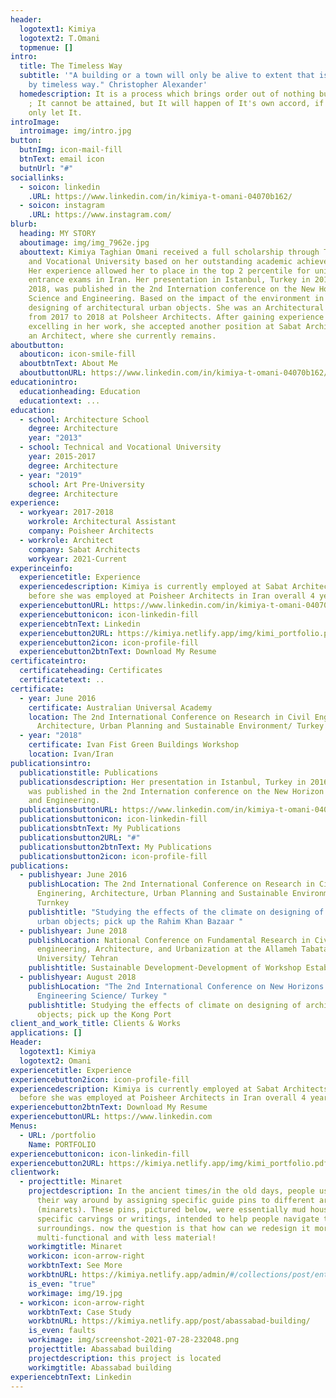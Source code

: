 ```yaml
---
header:
  logotext1: Kimiya
  logotext2: T.Omani
  topmenue: []
intro:
  title: The Timeless Way
  subtitle: '"A building or a town will only be alive to extent that is governed
    by timeless way." Christopher Alexander'
  homedescription: It is a process which brings order out of nothing but ourselves
    ; It cannot be attained, but It will happen of It's own accord, if we will
    only let It.
introImage:
  introimage: img/intro.jpg
button:
  butnImg: icon-mail-fill
  btnText: email icon
  butnUrl: "#"
sociallinks:
  - soicon: linkedin
    .URL: https://www.linkedin.com/in/kimiya-t-omani-04070b162/
  - soicon: instagram
    .URL: https://www.instagram.com/
blurb:
  heading: MY STORY
  aboutimage: img/img_7962e.jpg
  abouttext: Kimiya Taghian Omani received a full scholarship through Technical
    and Vocational University based on her outstanding academic achievements.
    Her experience allowed her to place in the top 2 percentile for university
    entrance exams in Iran. Her presentation in Istanbul, Turkey in 2016 and
    2018, was published in the 2nd Internation conference on the New Horizon
    Science and Engineering. Based on the impact of the environment in the
    designing of architectural urban objects. She was an Architectural Assistant
    from 2017 to 2018 at Polsheer Architects. After gaining experience and
    excelling in her work, she accepted another position at Sabat Architects as
    an Architect, where she currently remains.
aboutbutton:
  abouticon: icon-smile-fill
  aboutbtnText: About Me
  aboutbuttonURL: https://www.linkedin.com/in/kimiya-t-omani-04070b162/
educationintro:
  educationheading: Education
  educationtext: ...
education:
  - school: Architecture School
    degree: Architecture
    year: "2013"
  - school: Technical and Vocational University
    year: 2015-2017
    degree: Architecture
  - year: "2019"
    school: Art Pre-University
    degree: Architecture
experience:
  - workyear: 2017-2018
    workrole: Architectural Assistant
    company: Poisheer Architects
  - workrole: Architect
    company: Sabat Architects
    workyear: 2021-Current
experinceinfo:
  experiencetitle: Experience
  experiencedescription: Kimiya is currently employed at Sabat Architects and
    before she was employed at Poisheer Architects in Iran overall 4 years
  experiencebuttonURL: https://www.linkedin.com/in/kimiya-t-omani-04070b162/
  experiencebuttonicon: icon-linkedin-fill
  experiencebtnText: Linkedin
  experiencebutton2URL: https://kimiya.netlify.app/img/kimi_portfolio.pdf
  experiencebutton2icon: icon-profile-fill
  experiencebutton2btnText: Download My Resume
certificateintro:
  certificateheading: Certificates
  certificatetext: ..
certificate:
  - year: June 2016
    certificate: Australian Universal Academy
    location: The 2nd International Conference on Research in Civil Engineering,
      Architecture, Urban Planning and Sustainable Environment/ Turkey
  - year: "2018"
    certificate: Ivan Fist Green Buildings Workshop
    location: Ivan/Iran
publicationsintro:
  publicationstitle: Publications
  publicationsdescription: Her presentation in Istanbul, Turkey in 2016 and 2018,
    was published in the 2nd Internation conference on the New Horizon Science
    and Engineering.
  publicationsbuttonURL: https://www.linkedin.com/in/kimiya-t-omani-04070b162/
  publicationsbuttonicon: icon-linkedin-fill
  publicationsbtnText: My Publications
  publicationsbutton2URL: "#"
  publicationsbutton2btnText: My Publications
  publicationsbutton2icon: icon-profile-fill
publications:
  - publishyear: June 2016
    publishLocation: The 2nd International Conference on Research in Civil
      Enginering, Architecture, Urban Planning and Sustainable Environment/
      Turnkey
    publishtitle: "Studying the effects of the climate on designing of architectural
      urban objects; pick up the Rahim Khan Bazaar "
  - publishyear: June 2018
    publishLocation: National Conference on Fundamental Research in Civil
      engineering, Architecture, and Urbanization at the Allameh Tabatabaee
      University/ Tehran
    publishtitle: Sustainable Development-Development of Workshop Establishment
  - publishyear: August 2018
    publishLocation: "The 2nd International Conference on New Horizons in the
      Engineering Science/ Turkey "
    publishtitle: Studying the effects of climate on designing of architecture urban
      objects; pick up the Kong Port
client_and_work_title: Clients & Works
applications: []
Header:
  logotext1: Kimiya
  logotext2: Omani
experiencetitle: Experience
experiencebutton2icon: icon-profile-fill
experiencedescription: Kimiya is currently employed at Sabat Architects and
  before she was employed at Poisheer Architects in Iran overall 4 years
experiencebutton2btnText: Download My Resume
experiencebuttonURL: https://www.linkedin.com
Menus:
  - URL: /portfolio
    Name: PORTFOLIO
experiencebuttonicon: icon-linkedin-fill
experiencebutton2URL: https://kimiya.netlify.app/img/kimi_portfolio.pdf
clientwork:
  - projecttitle: Minaret
    projectdescription: In the ancient times/in the old days, people used to find
      their way around by assigning specific guide pins to different areas
      (minarets). These pins, pictured below, were essentially mud houses with
      specific carvings or writings, intended to help people navigate their
      surroundings. now the question is that how can we redesign it more modern,
      multi-functional and with less material!
    workimgtitle: Minaret
    workicon: icon-arrow-right
    workbtnText: See More
    workbtnURL: https://kimiya.netlify.app/admin/#/collections/post/entries/abassabad-building
    is_even: "true"
    workimage: img/19.jpg
  - workicon: icon-arrow-right
    workbtnText: Case Study
    workbtnURL: https://kimiya.netlify.app/post/abassabad-building/
    is_even: faults
    workimage: img/screenshot-2021-07-28-232048.png
    projecttitle: Abassabad building
    projectdescription: this project is located
    workimgtitle: Abassabad building
experiencebtnText: Linkedin
---
```

